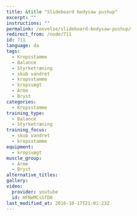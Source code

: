 ```yaml
---
title: &title "Slideboard bodysaw pushup"
excerpt: ""
instructions: ""
permalink: /oevelse/slideboard-bodysaw-pushup/
redirect_from: /node/711
id: 711
language: da
tags:
  - Kropsstamme
  - Balance
  - Styrketræning
  - skub vandret
  - kropsstamme
  - kropsvægt
  - Arme
  - Bryst
categories:
  - Kropsstamme
training_type: 
  - Balance
  - Styrketræning
training_focus: 
  - skub vandret
  - kropsstamme
equipment:
  - kropsvægt
muscle_group:
  - Arme
  - Bryst
alternative_titles:
gallery:
video:
  provider: youtube
  id: HFNeMCsSfD0
last_modified_at: 2016-10-17T21:01:23Z
---
```



